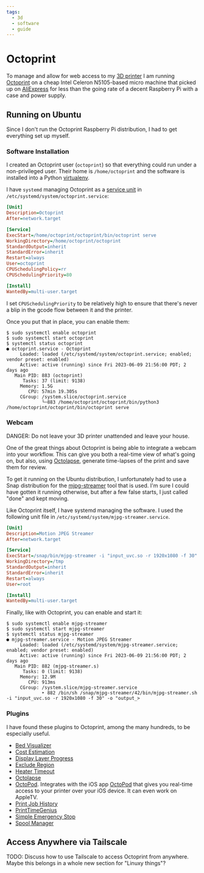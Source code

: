 ```yaml
---
tags:
  - 3d
  - software
  - guide
---
```

# Octoprint

To manage and allow for web access to my [3D printer](prusa.md) I am
running [Octoprint](https://octoprint.org/) on a cheap Intel Celeron N5105-based
micro machine that picked up on
[AliExpress](https://www.aliexpress.us/item/3256802565230576.html) for less than
the going rate of a decent Raspberry Pi with a case and power supply.

## Running on Ubuntu

Since I don't run the Octoprint Raspberry Pi distribution, I had to get
everything set up myself. 

### Software Installation

I created an Octoprint user (`octoprint`) so that everything could run under a
non-privileged user. Their home is `/home/octoprint` and the software is
installed into a Python
[virtualenv](https://docs.python.org/3/library/venv.html). 

I have `systemd` managing Octoprint as a [service
unit](https://www.digitalocean.com/community/tutorials/understanding-systemd-units-and-unit-files)
in `/etc/systemd/system/octoprint.service`:

```ini
[Unit]
Description=Octoprint
After=network.target

[Service]
ExecStart=/home/octoprint/octoprint/bin/octoprint serve
WorkingDirectory=/home/octoprint/octoprint
StandardOutput=inherit
StandardError=inherit
Restart=always
User=octoprint
CPUSchedulingPolicy=rr
CPUSchedulingPriority=80

[Install]
WantedBy=multi-user.target
```

I set `CPUSchedulingPriority` to be relatively high to ensure that there's never
a blip in the gcode flow between it and the printer.

Once you put that in place, you can enable them:

```console
$ sudo systemctl enable octoprint
$ sudo systemctl start octoprint
$ systemctl status octoprint
● octoprint.service - Octoprint
     Loaded: loaded (/etc/systemd/system/octoprint.service; enabled; vendor preset: enabled)
     Active: active (running) since Fri 2023-06-09 21:56:00 PDT; 2 days ago
   Main PID: 883 (octoprint)
      Tasks: 37 (limit: 9138)
     Memory: 1.5G
        CPU: 57min 19.305s
     CGroup: /system.slice/octoprint.service
             └─883 /home/octoprint/octoprint/bin/python3 /home/octoprint/octoprint/bin/octoprint serve
```

### Webcam

DANGER: Do not leave your 3D printer unattended and leave your house. 

One of the great things about Octoprint is being able to integrate a
webcam into your workflow. This can give you both a real-time view of
what's going on, but also, using
[Octolapse](https://plugins.octoprint.org/plugins/octolapse/), generate
time-lapses of the print and save them for review. 

To get it running on the Ubuntu distribution, I unfortunately had to use a Snap
distribution for the [mjpg-streamer](https://snapcraft.io/mjpg-streamer) tool
that is used. I'm sure I could have gotten it running otherwise, but after a few
false starts, I just called "done" and kept moving.

Like Octoprint itself, I have systemd managing the software. I used the
following unit file in `/etc/systemd/system/mjpg-streamer.service`.

```ini
[Unit]
Description=Motion JPEG Streamer
After=network.target

[Service]
ExecStart=/snap/bin/mjpg-streamer -i "input_uvc.so -r 1920x1080 -f 30" -o "output_http.so -w /var/snap/mjpg-streamer/current/www/"
WorkingDirectory=/tmp
StandardOutput=inherit
StandardError=inherit
Restart=always
User=root

[Install]
WantedBy=multi-user.target
```

Finally, like with Octoprint, you can enable and start it:

```console
$ sudo systemctl enable mjpg-streamer
$ sudo systemctl start mjpg-streamer
$ systemctl status mjpg-streamer
● mjpg-streamer.service - Motion JPEG Streamer
     Loaded: loaded (/etc/systemd/system/mjpg-streamer.service; enabled; vendor preset: enabled)
     Active: active (running) since Fri 2023-06-09 21:56:00 PDT; 2 days ago
   Main PID: 882 (mjpg-streamer.s)
      Tasks: 0 (limit: 9138)
     Memory: 12.9M
        CPU: 913ms
     CGroup: /system.slice/mjpg-streamer.service
             ‣ 882 /bin/sh /snap/mjpg-streamer/42/bin/mjpg-streamer.sh -i "input_uvc.so -r 1920x1080 -f 30" -o "output_>
```

### Plugins

I have found these plugins to Octoprint, among the many hundreds, to be
especially useful.

* [Bed Visualizer](https://plugins.octoprint.org/plugins/bedlevelvisualizer/)
* [Cost Estimation](https://plugins.octoprint.org/plugins/costestimation/)
* [Display Layer Progress](https://plugins.octoprint.org/plugins/DisplayLayerProgress/)
* [Exclude Region](https://plugins.octoprint.org/plugins/excluderegion/)
* [Heater Timeout](https://plugins.octoprint.org/plugins/HeaterTimeout/)
* [Octolapse](https://plugins.octoprint.org/plugins/octolapse/)
* [OctoPod](https://plugins.octoprint.org/plugins/octopod/). Integrates with the
  iOS app
  [OctoPod](https://apps.apple.com/us/app/octopod-for-octoprint/id1412557625)
  that gives you real-time access to your printer over your iOS device. It can
  even work on AppleTV.
* [Print Job History](https://plugins.octoprint.org/plugins/PrintJobHistory/)
* [PrintTimeGenius](https://plugins.octoprint.org/plugins/PrintTimeGenius/)
* [Simple Emergency Stop](https://plugins.octoprint.org/plugins/simpleemergencystop/)
* [Spool Manager](https://plugins.octoprint.org/plugins/SpoolManager/)

## Access Anywhere via Tailscale

TODO: Discuss how to use Tailscale to access Octoprint from anywhere.
Maybe this belongs in a whole new section for "Linuxy things"?